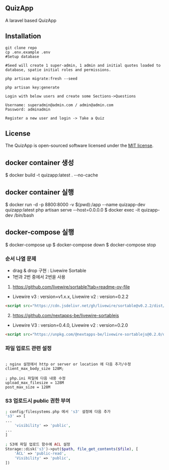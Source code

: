
## QuizApp
A laravel based QuizApp


## Installation


```
git clone repo
cp .env.example .env
#Setup database 

#Seed will create 1 super-admin, 1 admin and initial quotes loaded to database, spatie initial roles and permissions.

php artisan migrate:fresh --seed

php artisan key:generate

```

```
Login with below users and create some Sections->Questions 

Username: superadmin@admin.com / admin@admin.com
Password: adminadmin
```


```
Register a new user and login -> Take a Quiz

```
## License

The QuizApp is open-sourced software licensed under the [MIT license](https://opensource.org/licenses/MIT).


## docker container 생성
$ docker build -t quizapp:latest . --no-cache

## docker container 실행
$ docker run -d -p 8800:8000 -v $(pwd):/app --name quizapp-dev quizapp:latest  php artisan serve --host=0.0.0.0
$ docker exec -it quizapp-dev /bin/bash

## docker-compose 실행
$ docker-compose up
$ docker-compose down
$ docker-compose stop



### 순서 나열 문제
- drag & drop 구현 : Livewire Sortable 
- 1번과 2번 중에서 2번을 사용
1. https://github.com/livewire/sortable?tab=readme-ov-file
- Livewire v3 : version=v1.x.x, Livewire v2 : version=0.2.2
```html
<script src="https://cdn.jsdelivr.net/gh/livewire/sortable@v0.2.2/dist/livewire-sortable.js"></script>
```
2. https://github.com/nextapps-be/livewire-sortablejs
- Livewire V3 : version=0.4.0, Livewire v2 : version=0.2.0
```html
<script src="https://unpkg.com/@nextapps-be/livewire-sortablejs@0.2.0/dist/livewire-sortable.js"></script>
```

### 파일 업로드 관련 설정 
```shell

; nginx 설정에서 http or server or location 에 다음 추가/수정
client_max_body_size 128M;

; php.ini 파일에 다음 내용 수정 
upload_max_filesize = 128M
post_max_size = 128M

```

### S3 업로드시 public 권한 부여 
```php
; config/filesystems.php 에서 's3' 설정에 다음 추가 
's3' => [
...
    'visibility' => 'public',
...
]
    
; S3에 파일 업로드 함수에 ACL 설정 
Storage::disk('s3')->put($path, file_get_contents($file), [
    'ACL' => 'public-read',
    'Visibility' => 'public',
])    

```
